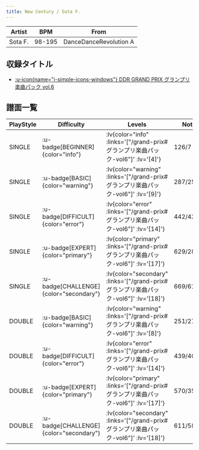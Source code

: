 ```yaml
---
title: New Century / Sota F.
---
```


|Artist|BPM|From|
|------|---|----|
|Sota F.|98-195|DanceDanceRevolution A|

## 収録タイトル

- [ :u-icon{name="i-simple-icons-windows"} DDR GRAND PRIX グランプリ楽曲パック vol.6](/grand-prix#グランプリ楽曲パック-vol6)

## 譜面一覧

|PlayStyle|Difficulty|Levels|Notes|Movie|
|---------|----------|------|-----|-----|
|SINGLE| :u-badge[BEGINNER]{color="info"} | :lv{color="info" :links='["/grand-prix#グランプリ楽曲パック-vol6"]' :lv='[4]'} |126/7||
|SINGLE| :u-badge[BASIC]{color="warning"} | :lv{color="warning" :links='["/grand-prix#グランプリ楽曲パック-vol6"]' :lv='[9]'} |287/25||
|SINGLE| :u-badge[DIFFICULT]{color="error"} | :lv{color="error" :links='["/grand-prix#グランプリ楽曲パック-vol6"]' :lv='[14]'} |442/43||
|SINGLE| :u-badge[EXPERT]{color="primary"} | :lv{color="primary" :links='["/grand-prix#グランプリ楽曲パック-vol6"]' :lv='[17]'} |629/28||
|SINGLE| :u-badge[CHALLENGE]{color="secondary"} | :lv{color="secondary" :links='["/grand-prix#グランプリ楽曲パック-vol6"]' :lv='[18]'} |669/61(19)||
|DOUBLE| :u-badge[BASIC]{color="warning"} | :lv{color="warning" :links='["/grand-prix#グランプリ楽曲パック-vol6"]' :lv='[8]'} |251/27||
|DOUBLE| :u-badge[DIFFICULT]{color="error"} | :lv{color="error" :links='["/grand-prix#グランプリ楽曲パック-vol6"]' :lv='[14]'} |439/40||
|DOUBLE| :u-badge[EXPERT]{color="primary"} | :lv{color="primary" :links='["/grand-prix#グランプリ楽曲パック-vol6"]' :lv='[17]'} |570/35||
|DOUBLE| :u-badge[CHALLENGE]{color="secondary"} | :lv{color="secondary" :links='["/grand-prix#グランプリ楽曲パック-vol6"]' :lv='[18]'} |611/58(45)||
